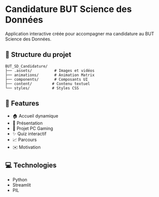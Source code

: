# Candidature BUT Science des Données

Application interactive créée pour accompagner ma candidature au BUT Science des Données.

## 📂 Structure du projet

```plaintext
BUT_SD_Candidature/
├── .assets/          # Images et vidéos
├── animations/       # Animation Matrix
├── components/       # Composants UI
├── content/         # Contenu textuel
└── styles/          # Styles CSS
```

## 🚀 Features
- 🏠 Accueil dynamique
- 👤 Présentation
- 🔧 Projet PC Gaming
- ✨ Quiz interactif
- 📈 Parcours
- ✉️ Motivation

## 💻 Technologies
- Python
- Streamlit
- PIL
